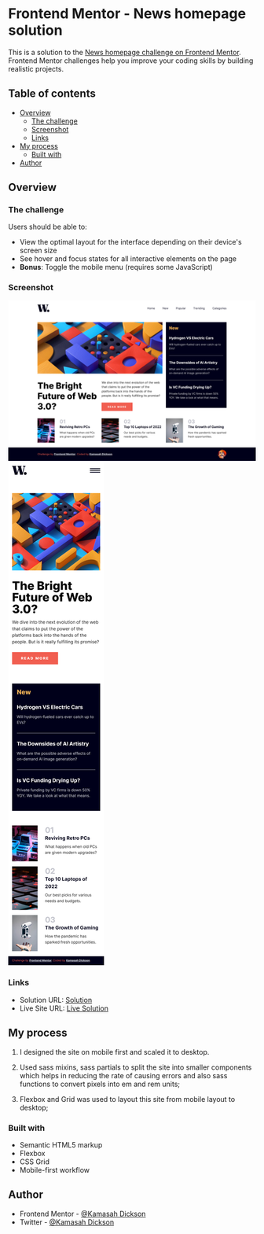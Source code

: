 # Frontend Mentor - News homepage solution

This is a solution to the [News homepage challenge on Frontend Mentor](https://www.frontendmentor.io/challenges/news-homepage-H6SWTa1MFl). Frontend Mentor challenges help you improve your coding skills by building realistic projects.

## Table of contents

- [Overview](#overview)
  - [The challenge](#the-challenge)
  - [Screenshot](#screenshot)
  - [Links](#links)
- [My process](#my-process)
  - [Built with](#built-with)
- [Author](#author)

## Overview

### The challenge

Users should be able to:

- View the optimal layout for the interface depending on their device's screen size
- See hover and focus states for all interactive elements on the page
- **Bonus**: Toggle the mobile menu (requires some JavaScript)

### Screenshot

![Desktop Design](./screenshots/Desktop.png)
![Mobile Design](./screenshots/Mobile.png)

### Links

- Solution URL: [Solution](https://github.com/Kamasah-Dickson/Web-3.0-News-homepage)
- Live Site URL: [Live Solution](https://kamasah-dickson.github.io/Web-3.0-News-homepage/)

## My process

1. I designed the site on mobile first and scaled it to desktop.

2. Used sass mixins, sass partials to split the site into smaller components which helps in reducing the rate of causing errors and also sass functions to convert pixels into em and rem units;

3. Flexbox and Grid was used to layout this site from mobile layout to desktop;

### Built with

- Semantic HTML5 markup
- Flexbox
- CSS Grid
- Mobile-first workflow

## Author

- Frontend Mentor - [@Kamasah Dickson](https://www.frontendmentor.io/profile/Kamasah-Dickson)
- Twitter - [@Kamasah Dickson](https://twitter.com/Kamas_DEV)
